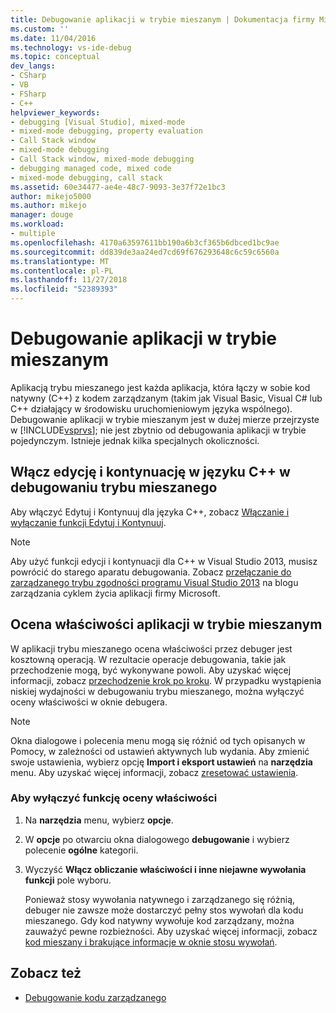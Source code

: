 ```yaml
---
title: Debugowanie aplikacji w trybie mieszanym | Dokumentacja firmy Microsoft
ms.custom: ''
ms.date: 11/04/2016
ms.technology: vs-ide-debug
ms.topic: conceptual
dev_langs:
- CSharp
- VB
- FSharp
- C++
helpviewer_keywords:
- debugging [Visual Studio], mixed-mode
- mixed-mode debugging, property evaluation
- Call Stack window
- mixed-mode debugging
- Call Stack window, mixed-mode debugging
- debugging managed code, mixed code
- mixed-mode debugging, call stack
ms.assetid: 60e34477-ae4e-48c7-9093-3e37f72e1bc3
author: mikejo5000
ms.author: mikejo
manager: douge
ms.workload:
- multiple
ms.openlocfilehash: 4170a63597611bb190a6b3cf365b6dbced1bc9ae
ms.sourcegitcommit: dd839de3aa24ed7cd69f676293648c6c59c6560a
ms.translationtype: MT
ms.contentlocale: pl-PL
ms.lasthandoff: 11/27/2018
ms.locfileid: "52389393"
---
```

# <a name="debugging-mixed-mode-applications"></a>Debugowanie aplikacji w trybie mieszanym
Aplikacją trybu mieszanego jest każda aplikacja, która łączy w sobie kod natywny (C++) z kodem zarządzanym (takim jak Visual Basic, Visual C# lub C++ działający w środowisku uruchomieniowym języka wspólnego). Debugowanie aplikacji w trybie mieszanym jest w dużej mierze przejrzyste w [!INCLUDE[vsprvs](../code-quality/includes/vsprvs_md.md)]; nie jest zbytnio od debugowania aplikacji w trybie pojedynczym. Istnieje jednak kilka specjalnych okoliczności.

## <a name="enable-c-edit-and-continue-in-mixed-mode-debugging"></a>Włącz edycję i kontynuację w języku C++ w debugowaniu trybu mieszanego

Aby włączyć Edytuj i Kontynuuj dla języka C++, zobacz [Włączanie i wyłączanie funkcji Edytuj i Kontynuuj](../debugger/how-to-enable-and-disable-edit-and-continue.md).

> [!NOTE]
> Aby użyć funkcji edycji i kontynuacji dla C++ w Visual Studio 2013, musisz powrócić do starego aparatu debugowania. Zobacz [przełączanie do zarządzanego trybu zgodności programu Visual Studio 2013](https://blogs.msdn.microsoft.com/devops/2013/10/16/switching-to-managed-compatibility-mode-in-visual-studio-2013/) na blogu zarządzania cyklem życia aplikacji firmy Microsoft.

## <a name="property-evaluation-in-mixed-mode-applications"></a>Ocena właściwości aplikacji w trybie mieszanym
 W aplikacji trybu mieszanego ocena właściwości przez debuger jest kosztowną operacją. W rezultacie operacje debugowania, takie jak przechodzenie mogą, być wykonywane powoli. Aby uzyskać więcej informacji, zobacz [przechodzenie krok po kroku](https://docs.microsoft.com/previous-versions/visualstudio/visual-studio-2010/ek13f001(v=vs.100)). W przypadku wystąpienia niskiej wydajności w debugowaniu trybu mieszanego, można wyłączyć oceny właściwości w oknie debugera.

> [!NOTE]
> Okna dialogowe i polecenia menu mogą się różnić od tych opisanych w Pomocy, w zależności od ustawień aktywnych lub wydania. Aby zmienić swoje ustawienia, wybierz opcję **Import i eksport ustawień** na **narzędzia** menu. Aby uzyskać więcej informacji, zobacz [zresetować ustawienia](../ide/environment-settings.md#reset-settings).

### <a name="to-turn-off-property-evaluation"></a>Aby wyłączyć funkcję oceny właściwości

1. Na **narzędzia** menu, wybierz **opcje**.

2. W **opcje** po otwarciu okna dialogowego **debugowanie** i wybierz polecenie **ogólne** kategorii.

3. Wyczyść **Włącz obliczanie właściwości i inne niejawne wywołania funkcji** pole wyboru.

   Ponieważ stosy wywołania natywnego i zarządzanego się różnią, debuger nie zawsze może dostarczyć pełny stos wywołań dla kodu mieszanego. Gdy kod natywny wywołuje kod zarządzany, można zauważyć pewne rozbieżności. Aby uzyskać więcej informacji, zobacz [kod mieszany i brakujące informacje w oknie stosu wywołań](../debugger/mixed-code-and-missing-information-in-the-call-stack-window.md).

## <a name="see-also"></a>Zobacz też

- [Debugowanie kodu zarządzanego](../debugger/debugging-managed-code.md)